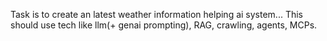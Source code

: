 Task is to create an latest weather information helping ai system...
This should use tech like llm(+ genai prompting), RAG, crawling, agents, MCPs.
